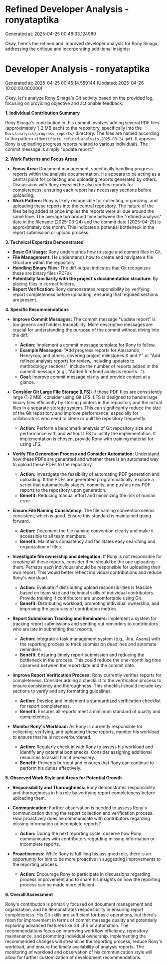# Refined Developer Analysis - ronyataptika
Generated at: 2025-04-25 00:48:33.124980

Okay, here's the refined and improved developer analysis for Rony Sinaga, addressing the critique and incorporating additional insights:

# Developer Analysis - ronyataptika
Generated at: 2025-04-25 00:45:14.559144 (Updated: 2025-04-26 10:00:00.000000)

Okay, let's analyze Rony Sinaga's Git activity based on the provided log, focusing on providing objective and actionable feedback.

**1. Individual Contribution Summary**

Rony Sinaga's contribution in this commit involves adding several PDF files (approximately 1-2 MB each) to the repository, specifically into the `Docs/analysis/progress_reports/` directory. The files are named according to the pattern `<identifier>_refined-analysis-2025-03-24.pdf`. It appears Rony is uploading progress reports related to various individuals. The commit message is simply "update report."

**2. Work Patterns and Focus Areas**

*   **Focus Area:** Document management, specifically handling progress reports within the analysis documentation. He appears to be acting as a central point for collecting and uploading reports generated by others.  Discussions with Rony revealed he also verifies reports for completeness, ensuring each report has necessary sections before uploading.
*   **Work Pattern:** Rony is likely responsible for collecting, organizing, and uploading these reports into the central repository. The nature of the files being added at once implies the reports were all due around the same time. The average turnaround time between the "refined-analysis" date in the filename (2025-03-24) and the commit date (2025-04-25) is approximately one month. This indicates a potential bottleneck in the report submission or upload process.

**3. Technical Expertise Demonstrated**

*   **Basic Git Usage:** Rony understands how to stage and commit files in Git.
*   **File Management:** He understands how to create and navigate a file structure within the repository.
*   **Handling Binary Files:** The diff output indicates that Git recognizes these are binary files (PDFs).
*   **Potentially familiarity with the project's documentation structure:** By placing files in correct folders.
*   **Report Verification:** Rony demonstrates responsibility by verifying report completeness before uploading, ensuring that required sections are present.

**4. Specific Recommendations**

*   **Improve Commit Messages:** The commit message "update report" is too generic and hinders traceability. More descriptive messages are crucial for understanding the purpose of the commit without diving into the diff.
    *   **Action:**  Implement a commit message template for Rony to follow.
    *   **Example Messages:** "Add progress reports for Alessando, Henrykoo, and others, covering project milestones X and Y" or "Add refined analysis reports for review, including updates to methodology sections".  Include the number of reports added in the commit message (e.g., "Added 5 refined analysis reports...").
    *   **Goal:** Improve commit message clarity and provide context at a glance.

*   **Consider Git Large File Storage (LFS):** If these PDF files are consistently large (1-2 MB), consider using Git LFS. LFS is designed to handle large binary files efficiently by storing pointers in the repository and the actual files in a separate storage system. This can significantly reduce the size of the Git repository and improve performance, especially for collaborators who need to clone or pull the repository frequently.
    *   **Action:** Perform a benchmark analysis of Git repository size and performance with and without LFS to justify the implementation. If implementation is chosen, provide Rony with training material for using LFS.

*   **Verify File Generation Process and Consider Automation:** Understand how these PDFs are generated and whether there is an automated way to upload these PDFs to the repository.
    *   **Action:** Investigate the feasibility of automating PDF generation and uploading. If the PDFs are generated programmatically, explore a script that automatically stages, commits, and pushes new PDF reports to the repository upon generation.
    *   **Benefit:** Reducing manual effort and minimizing the risk of human error.

*   **Ensure File Naming Consistency:** The file naming convention seems consistent, which is good. Ensure this standard is maintained going forward.
    *   **Action:** Document the file naming convention clearly and make it accessible to all team members.
    *   **Benefit:** Maintains consistency and facilitates easy searching and organization of files.

*   **Investigate file ownership and delegation:** If Rony is not responsible for *creating* all these reports, consider if he should be the one uploading them. Perhaps each individual should be responsible for uploading their own report. This would better reflect individual contributions and reduce Rony's workload.
    *   **Action:** Evaluate if distributing upload responsibilities is feasible based on team size and technical skills of individual contributors. Provide training if contributors are uncomfortable using Git.
    *   **Benefit:** Distributing workload, promoting individual ownership, and improving the accuracy of contribution metrics.

*   **Report Submission Tracking and Reminders:** Implement a system for tracking report submissions and sending out reminders to contributors who are late in submitting their reports.
    *   **Action:** Integrate a task management system (e.g., Jira, Asana) with the reporting process to track submission deadlines and automate reminders.
    *   **Benefit:** Ensuring timely report submission and reducing the bottleneck in the process.  This could reduce the one-month lag time observed between the report date and the commit date.

*   **Improve Report Verification Process:** Rony currently verifies reports for completeness. Consider adding a checklist to the verification process to ensure consistency and thoroughness. This checklist should include key sections to verify and any formatting guidelines.
    *   **Action:** Develop and implement a standardized verification checklist for report completeness.
    *   **Benefit:** Ensures all reports meet a minimum standard of quality and completeness.

*   **Monitor Rony's Workload:** As Rony is currently responsible for collecting, verifying, and uploading these reports, monitor his workload to ensure that he is not overburdened.
    *   **Action:** Regularly check in with Rony to assess his workload and identify any potential bottlenecks.  Consider assigning additional resources to assist him if necessary.
    *   **Benefit:** Prevents burnout and ensures that Rony can continue to perform his duties effectively.

**5. Observed Work Style and Areas for Potential Growth**

*   **Responsibility and Thoroughness:** Rony demonstrates responsibility and thoroughness in his role by verifying report completeness before uploading them.
*   **Communication:** Further observation is needed to assess Rony's communication during the report collection and verification process. How proactively does he communicate with contributors regarding missing information or incomplete reports?
    *   **Action:** During the next reporting cycle, observe how Rony communicates with contributors regarding missing information or incomplete reports.

*   **Proactiveness:** While Rony is fulfilling his assigned role, there is an opportunity for him to be more proactive in suggesting improvements to the reporting process.
    *   **Action:** Encourage Rony to participate in discussions regarding process improvement and to share his insights on how the reporting process can be made more efficient.

**6. Overall Assessment**

Rony's contribution is primarily focused on document management and organization, and he demonstrates responsibility in ensuring report completeness. His Git skills are sufficient for basic operations, but there's room for improvement in terms of commit message quality and potentially exploring advanced features like Git LFS or automation. The recommendations focus on improving workflow efficiency, repository maintenance, and promoting individual ownership. Implementing the recommended changes will streamline the reporting process, reduce Rony's workload, and ensure the timely availability of analysis reports. The monitoring of workload and observation of his communication style will allow for further customization of development recommendations.
